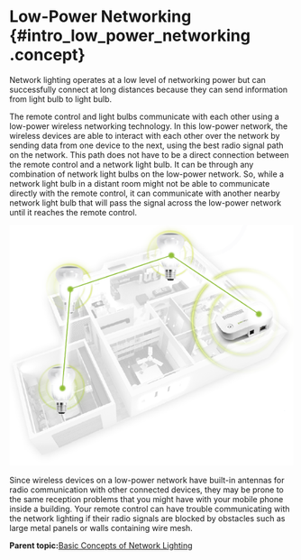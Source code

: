 # Low-Power Networking {#intro_low_power_networking .concept}

Network lighting operates at a low level of networking power but can successfully connect at long distances because they can send information from light bulb to light bulb.

The remote control and light bulbs communicate with each other using a low-power wireless networking technology. In this low-power network, the wireless devices are able to interact with each other over the network by sending data from one device to the next, using the best radio signal path on the network. This path does not have to be a direct connection between the remote control and a network light bulb. It can be through any combination of network light bulbs on the low-power network. So, while a network light bulb in a distant room might not be able to communicate directly with the remote control, it can communicate with another nearby network light bulb that will pass the signal across the low-power network until it reaches the remote control.

![](_images/mesh_lighting_network.png "Wireless lighting passing information across light bulbs")

Since wireless devices on a low-power network have built-in antennas for radio communication with other connected devices, they may be prone to the same reception problems that you might have with your mobile phone inside a building. Your remote control can have trouble communicating with the network lighting if their radio signals are blocked by obstacles such as large metal panels or walls containing wire mesh.

**Parent topic:**[Basic Concepts of Network Lighting](intro_network_lighting.md)

